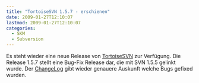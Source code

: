 ```yaml
---
title: "TortoiseSVN 1.5.7 - erschienen"
date: 2009-01-27T12:10:07
lastmod: 2009-01-27T12:10:07
categories:
  - SKM
  - Subversion
---
```

Es steht wieder eine neue Release von <a href="http://tortoisesvn.net">TortoiseSVN</a> zur Verfügung. Die Release 1.5.7 stellt eine Bug-Fix Release dar, die mit SVN 1.5.5 gelinkt wurde. Der <a href="http://sourceforge.net/project/shownotes.php?release_id=656074">ChangeLog</a> gibt wieder genauere Auskunft welche Bugs gefixed wurden.
